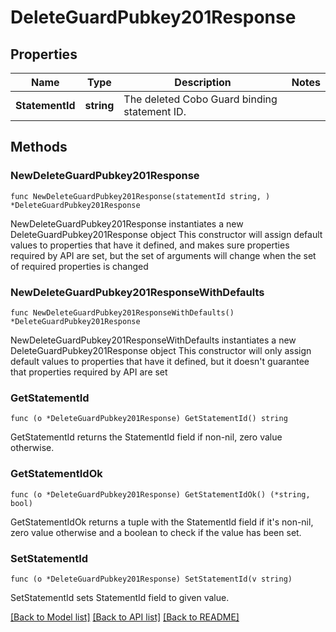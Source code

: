 # DeleteGuardPubkey201Response

## Properties

Name | Type | Description | Notes
------------ | ------------- | ------------- | -------------
**StatementId** | **string** | The deleted Cobo Guard binding statement ID. | 

## Methods

### NewDeleteGuardPubkey201Response

`func NewDeleteGuardPubkey201Response(statementId string, ) *DeleteGuardPubkey201Response`

NewDeleteGuardPubkey201Response instantiates a new DeleteGuardPubkey201Response object
This constructor will assign default values to properties that have it defined,
and makes sure properties required by API are set, but the set of arguments
will change when the set of required properties is changed

### NewDeleteGuardPubkey201ResponseWithDefaults

`func NewDeleteGuardPubkey201ResponseWithDefaults() *DeleteGuardPubkey201Response`

NewDeleteGuardPubkey201ResponseWithDefaults instantiates a new DeleteGuardPubkey201Response object
This constructor will only assign default values to properties that have it defined,
but it doesn't guarantee that properties required by API are set

### GetStatementId

`func (o *DeleteGuardPubkey201Response) GetStatementId() string`

GetStatementId returns the StatementId field if non-nil, zero value otherwise.

### GetStatementIdOk

`func (o *DeleteGuardPubkey201Response) GetStatementIdOk() (*string, bool)`

GetStatementIdOk returns a tuple with the StatementId field if it's non-nil, zero value otherwise
and a boolean to check if the value has been set.

### SetStatementId

`func (o *DeleteGuardPubkey201Response) SetStatementId(v string)`

SetStatementId sets StatementId field to given value.



[[Back to Model list]](../README.md#documentation-for-models) [[Back to API list]](../README.md#documentation-for-api-endpoints) [[Back to README]](../README.md)


